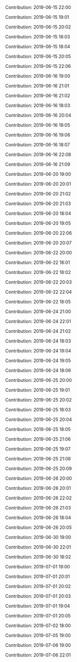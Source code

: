 Contribution: 2019-06-15 22:00

Contribution: 2019-06-15 19:01

Contribution: 2019-06-15 20:02

Contribution: 2019-06-15 18:03

Contribution: 2019-06-15 18:04

Contribution: 2019-06-15 20:05

Contribution: 2019-06-15 22:06

Contribution: 2019-06-16 19:00

Contribution: 2019-06-16 21:01

Contribution: 2019-06-16 21:02

Contribution: 2019-06-16 18:03

Contribution: 2019-06-16 20:04

Contribution: 2019-06-16 18:05

Contribution: 2019-06-16 19:06

Contribution: 2019-06-16 18:07

Contribution: 2019-06-16 22:08

Contribution: 2019-06-16 21:09

Contribution: 2019-06-20 19:00

Contribution: 2019-06-20 20:01

Contribution: 2019-06-20 21:02

Contribution: 2019-06-20 21:03

Contribution: 2019-06-20 18:04

Contribution: 2019-06-20 19:05

Contribution: 2019-06-20 22:06

Contribution: 2019-06-20 20:07

Contribution: 2019-06-22 20:00

Contribution: 2019-06-22 18:01

Contribution: 2019-06-22 18:02

Contribution: 2019-06-22 20:03

Contribution: 2019-06-22 22:04

Contribution: 2019-06-22 18:05

Contribution: 2019-06-24 21:00

Contribution: 2019-06-24 22:01

Contribution: 2019-06-24 21:02

Contribution: 2019-06-24 18:03

Contribution: 2019-06-24 19:04

Contribution: 2019-06-24 19:05

Contribution: 2019-06-24 18:06

Contribution: 2019-06-25 20:00

Contribution: 2019-06-25 19:01

Contribution: 2019-06-25 20:02

Contribution: 2019-06-25 18:03

Contribution: 2019-06-25 20:04

Contribution: 2019-06-25 18:05

Contribution: 2019-06-25 21:06

Contribution: 2019-06-25 19:07

Contribution: 2019-06-25 21:08

Contribution: 2019-06-25 20:09

Contribution: 2019-06-26 20:00

Contribution: 2019-06-26 20:01

Contribution: 2019-06-26 22:02

Contribution: 2019-06-26 21:03

Contribution: 2019-06-26 18:04

Contribution: 2019-06-26 20:05

Contribution: 2019-06-30 19:00

Contribution: 2019-06-30 22:01

Contribution: 2019-06-30 18:02

Contribution: 2019-07-01 19:00

Contribution: 2019-07-01 20:01

Contribution: 2019-07-01 20:02

Contribution: 2019-07-01 20:03

Contribution: 2019-07-01 19:04

Contribution: 2019-07-01 20:05

Contribution: 2019-07-02 18:00

Contribution: 2019-07-05 19:00

Contribution: 2019-07-06 19:00

Contribution: 2019-07-06 22:01

